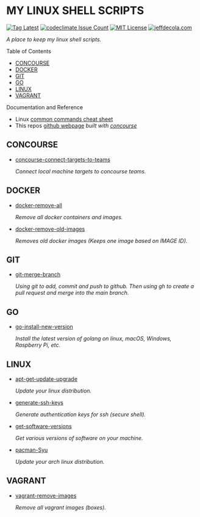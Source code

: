 # MY LINUX SHELL SCRIPTS

[![Tag Latest](https://img.shields.io/github/v/tag/jeffdecola/my-linux-shell-scripts)](https://github.com/JeffDeCola/my-linux-shell-scripts/tags)
[![codeclimate Issue Count](https://codeclimate.com/github/JeffDeCola/my-linux-shell-scripts/badges/issue_count.svg)](https://codeclimate.com/github/JeffDeCola/my-linux-shell-scripts/issues)
[![MIT License](https://img.shields.io/:license-mit-blue.svg)](https://jeffdecola.mit-license.org)
[![jeffdecola.com](https://img.shields.io/badge/website-jeffdecola.com-blue)](https://jeffdecola.com)

_A place to keep my linux shell scripts._

Table of Contents

* [CONCOURSE](https://github.com/JeffDeCola/my-linux-shell-scripts#councourse)
* [DOCKER](https://github.com/JeffDeCola/my-linux-shell-scripts#docker)
* [GIT](https://github.com/JeffDeCola/my-linux-shell-scripts#git)
* [GO](https://github.com/JeffDeCola/my-linux-shell-scripts#go)
* [LINUX](https://github.com/JeffDeCola/my-linux-shell-scripts#linux)
* [VAGRANT](https://github.com/JeffDeCola/my-linux-shell-scripts#vagrant)

Documentation and Reference

* Linux
  [common commands cheat sheet](https://github.com/JeffDeCola/my-cheat-sheets/tree/master/software/development/operating-systems/linux/common-commands-cheat-sheet)
* This repos
  [github webpage](https://jeffdecola.github.io/my-linux-shell-scripts/)
  _built with
  [concourse](https://github.com/JeffDeCola/my-linux-shell-scripts/blob/master/ci-README.md)_

## CONCOURSE

* [concourse-connect-targets-to-teams](https://github.com/JeffDeCola/my-linux-shell-scripts/tree/master/concourse/concourse-connect-targets-to-teams)

  _Connect local machine targets to concourse teams._

## DOCKER

* [docker-remove-all](https://github.com/JeffDeCola/my-linux-shell-scripts/tree/master/docker/docker-remove-all)

  _Remove all docker containers and images._

* [docker-remove-old-images](https://github.com/JeffDeCola/my-linux-shell-scripts/tree/master/docker/docker-remove-old-images)

  _Removes old docker images (Keeps one image based on IMAGE ID)._

## GIT

* [git-merge-branch](https://github.com/JeffDeCola/my-linux-shell-scripts/tree/master/git/git-merge-branch)

  _Using git to add, commit and push to github.
  Then using gh to create a pull request and merge into the main branch._

## GO

* [go-install-new-version](https://github.com/JeffDeCola/my-linux-shell-scripts/tree/master/go/go-install-new-version)

  _Install the latest version of golang on linux, macOS, Windows, Raspberry Pi, etc._

## LINUX

* [apt-get-update-upgrade](https://github.com/JeffDeCola/my-linux-shell-scripts/tree/master/linux/apt-get-update-upgrade)

  _Update your linux distribution._

* [generate-ssh-keys](https://github.com/JeffDeCola/my-linux-shell-scripts/tree/master/linux/pacman-Syu)

  _Generate authentication keys for ssh (secure shell)._

* [get-software-versions](https://github.com/JeffDeCola/my-linux-shell-scripts/tree/master/linux/get-software-versions)

  _Get various versions of software on your machine._

* [pacman-Syu](https://github.com/JeffDeCola/my-linux-shell-scripts/tree/master/linux/pacman-Syu)

  _Update your arch linux distribution._

## VAGRANT

* [vagrant-remove-images](https://github.com/JeffDeCola/my-linux-shell-scripts/tree/master/vagrant/vagrant-remove-images)

  _Remove all vagrant images (boxes)._
